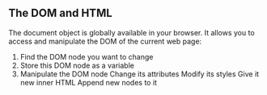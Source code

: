  ## The DOM and HTML
 The document object is globally available in your browser.
It allows you to access and manipulate the DOM of the current
web page:
1. Find the DOM node you want to change
2. Store this DOM node as a variable
3. Manipulate the DOM node
Change its attributes
Modify its styles
Give it new inner HTML
Append new nodes to it
